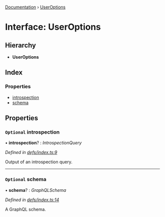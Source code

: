 [Documentation](../README.md) › [UserOptions](useroptions.md)

# Interface: UserOptions

## Hierarchy

* **UserOptions**

## Index

### Properties

* [introspection](useroptions.md#optional-introspection)
* [schema](useroptions.md#optional-schema)

## Properties

### `Optional` introspection

• **introspection**? : *IntrospectionQuery*

*Defined in [defs/index.ts:9](https://github.com/badbatch/graphql-box/blob/d6cf575/packages/request-parser/src/defs/index.ts#L9)*

Output of an introspection query.

___

### `Optional` schema

• **schema**? : *GraphQLSchema*

*Defined in [defs/index.ts:14](https://github.com/badbatch/graphql-box/blob/d6cf575/packages/request-parser/src/defs/index.ts#L14)*

A GraphQL schema.
